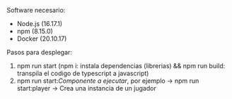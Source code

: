 Software necesario:

- Node.js (16.17.1)
- npm (8.15.0)
- Docker (20.10.17)

Pasos para desplegar:

1. npm run start (npm i: instala dependencias (librerias) && npm run build: transpila el codigo de typescript a javascript)
2. npm run start:*Componente a ejecutar*, por ejemplo -> npm run start:player -> Crea una instancia de un jugador 